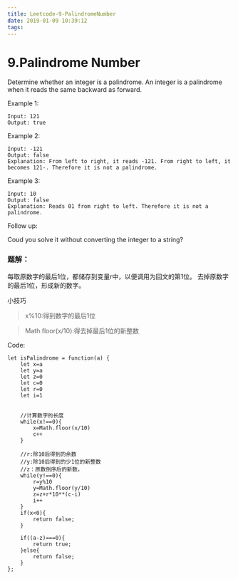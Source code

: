 ```yaml
---
title: Leetcode-9-PalindromeNumber
date: 2019-01-09 10:39:12
tags:
---
```

# 9.Palindrome Number

Determine whether an integer is a palindrome. An integer is a palindrome when it reads the same backward as forward.

Example 1:
```
Input: 121
Output: true
```
Example 2:
```
Input: -121
Output: false
Explanation: From left to right, it reads -121. From right to left, it becomes 121-. Therefore it is not a palindrome.
```
Example 3:
```
Input: 10
Output: false
Explanation: Reads 01 from right to left. Therefore it is not a palindrome.
```
Follow up:

Coud you solve it without converting the integer to a string?


### 题解：
每取原数字的最后1位，都储存到变量r中，以便调用为回文的第1位。
去掉原数字的最后1位，形成新的数字。

小技巧
> x%10:得到数字的最后1位

> Math.floor(x/10):得去掉最后1位的新整数

Code:
```
let isPalindrome = function(a) {
    let x=a
    let y=a
    let z=0
    let c=0
    let r=0 
    let i=1


    //计算数字的长度
    while(x!==0){   
        x=Math.floor(x/10)
        c++
    }

    //r:除10后得到的余数
    //y:除10后得到的少1位的新整数
    //z：原数倒序后的新数。
    while(y!==0){ 
        r=y%10        
        y=Math.floor(y/10)        
        z=z+r*10**(c-i)  
        i++             
    }
    if(x<0){
        return false;
    }
    
    if((a-z)===0){
        return true;
    }else{
        return false;
    }
};
```


